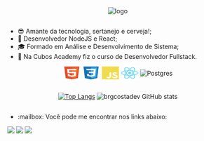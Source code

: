 <div style="display: inline_block" align="center">
    <img alt="logo" src="https://i.imgur.com/nFXcgtA.png">
</div>

##

- :sunglasses: Amante da tecnologia, sertanejo e cerveja!;
- 🔭 Desenvolvedor NodeJS e React;
- :mortar_board: Formado em Análise e Desenvolvimento de Sistema;
- :school_satchel: Na Cubos Academy fiz o curso de Desenvolvedor Fullstack.


<div style="display: inline_block" align="center">
    <img align="center" alt="HTML" height="30" width="40" src="https://raw.githubusercontent.com/devicons/devicon/master/icons/html5/html5-original.svg">
    <img align="center" alt="CSS" height="30" width="40" src="https://raw.githubusercontent.com/devicons/devicon/master/icons/css3/css3-original.svg">
    <img align="center" alt="Js" height="30" width="40" src="https://raw.githubusercontent.com/devicons/devicon/master/icons/javascript/javascript-plain.svg">
    <img align="center" alt="React" height="30" width="40" src="https://raw.githubusercontent.com/devicons/devicon/master/icons/react/react-original.svg">
    <img align="center" alt="Postgres" height="30" width="40" src="https://cdn.jsdelivr.net/gh/devicons/devicon/icons/postgresql/postgresql-plain.svg" />
</div>

##

<div style="display: inline_block" align="center">

[![Top Langs](https://github-readme-stats.vercel.app/api/top-langs/?username=brgcostadev&theme=dark)](https://github.com/brgcostadev/github-readme-stats)
![brgcostadev GitHub stats](https://github-readme-stats.vercel.app/api?username=brgcostadev&show_icons=true&theme=dark)


</div>

##

- <p>:mailbox: Você pode me encontrar nos links abaixo:</p>
<a href="mailto:br9uno@gmail.com" target="blank"><img src="https://img.shields.io/badge/Gmail-D14836?style=for-the-badge&logo=gmail&logoColor=white" target="blank"></a>
<a href="https://www.linkedin.com/in/brgcostadev/" target="_blank"><img src="https://img.shields.io/badge/LinkedIn-0077B5?style=for-the-badge&logo=linkedin&logoColor=white" target="_blank"></a>
<a href="https://wa.me/5561982101717" target="_blank"><img src="https://img.shields.io/badge/WhatsApp-25D366?style=for-the-badge&logo=whatsapp&logoColor=white"></a>

